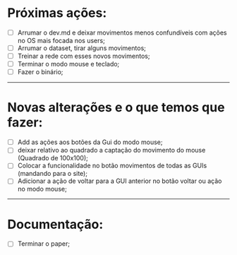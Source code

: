 # Próximas ações:

- [ ] Arrumar o dev.md e deixar movimentos menos confundíveis com ações no OS mais focada nos users;
- [ ] Arrumar o dataset, tirar alguns movimentos;
- [ ] Treinar a rede com esses novos movimentos;
- [ ] Terminar o modo mouse e teclado;
- [ ] Fazer o binário;

-------------------------------------------------------------------------------

# Novas alterações e o que temos que fazer:

- [ ] Add as ações aos botões da Gui do modo mouse;
- [ ] deixar relativo ao quadrado a captação do movimento do mouse (Quadrado de 100x100);
- [ ] Colocar a funcionalidade no botão movimentos de todas as GUIs (mandando para o site);
- [ ] Adicionar a ação de voltar para a GUI anterior no botão voltar ou ação no modo mouse;

-------------------------------------------------------------------------------

# Documentação:

- [ ] Terminar o paper;